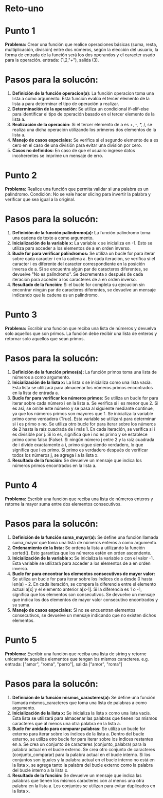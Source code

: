 # Reto-uno

# Punto 1
**Problema:** Crear una función que realice operaciones básicas (suma, resta, multiplicación, división) entre dos números, según la elección del usuario, la forma de entrada de la función será los dos operandos y el caracter usado para la operación. entrada: (1,2,"+"), salida (3).
# Pasos para la solucón:
1. **Definición de la función operacion(a):** La función operacion toma una lista a como argumento. Esta función evalúa el tercer elemento de la lista a para determinar el tipo de operación a realizar.
2. **Determinación de la operación:** Se utiliza un condicional if-elif-else para identificar el tipo de operación basado en el tercer elemento de la lista a.
3. **Realización de la operación:** Si el tercer elemento de a es +, -, *, /, se realiza una dicha operación utilizando los primeros dos elementos de la lista a.
4. **Manejo de casos especiales:** Se verifica si el segundo elemento de a es cero en el caso de una división para evitar una división por cero.
5. **Casos no definidos:** En caso de que el usuairo ingrese datos incoherentes se imprime un mensaje de erro. 

# Punto 2
**Problema:** Realice una función que permita validar si una palabra es un palíndromo. Condición: No se vale hacer slicing para invertir la palabra y verificar que sea igual a la original.
# Pasos para la solucón:
1. **Definición de la función palindromo(a):** La función palindromo toma una cadena de texto a como argumento.
2. **Inicialización de la variable x:** La variable x se inicializa en -1. Esto se utiliza para acceder a los elementos de a en orden inverso.
3. **Bucle for para verificar palíndromos:** Se utiliza un bucle for para iterar sobre cada caracter i en la cadena a. En cada iteración, se verifica si el caracter i es diferente del caracter correspondiente en la posición inversa de a. Si se encuentra algún par de caracteres diferentes, se devuelve "No es palíndromo".
Se decrementa x después de cada iteración para acceder a los caracteres de a en orden inverso.
4. **Resultado de la función:** Si el bucle for completa su ejecución sin encontrar ningún par de caracteres diferentes, se devuelve un mensaje indicando que la cadena es un palíndromo.

# Punto 3
**Problema:** Escribir una función que reciba una lista de números y devuelva solo aquellos que son primos. La función debe recibir una lista de enteros y retornar solo aquellos que sean primos.
# Pasos para la solucón:
1. **Definición de la función primos(a):** La función primos toma una lista de números a como argumento.
2. **Inicialización de la lista x:** La lista x se inicializa como una lista vacía. Esta lista se utilizará para almacenar los números primos encontrados en la lista de entrada a.
3. **Bucle for para verificar los números primos:** Se utiliza un bucle for para iterar sobre cada número i en la lista a. Se verifica si i es menor que 2. Si es así, se omite este número y se pasa al siguiente mediante continue, ya que los números primos son mayores que 1. Se inicializa la variable primo como verdadera (True). Esta variable se utilizará para determinar si i es primo o no. Se utiliza otro bucle for para iterar sobre los números de 2 hasta la raíz cuadrada de i más 1. En cada iteración, se verifica si i es divisible por j. Si lo es, significa que i no es primo y se establece primo como falso (False).
Si ningún número j entre 2 y la raíz cuadrada de i divide exactamente a i, primo sigue siendo verdadero, lo que significa que i es primo. Si primo es verdadero después de verificar todos los números j, se agrega i a la lista x.
4. **Resultado de la función:** Se devuelve un mensaje que indica los números primos encontrados en la lista a.

# Punto 4
**Problema:** Escribir una función que reciba una lista de números enteros y retorne la mayor suma entre dos elementos consecutivos.
# Pasos para la solucón:
1. **Definición de la función suma_mayor(a):** Se define una función llamada suma_mayor que toma una lista de números enteros a como argumento.
2. **Ordenamiento de la lista:** Se ordena la lista a utilizando la función sorted(). Esto garantiza que los números estén en orden ascendente.
3. **Inicialización de la variable x:** Se inicializa la variable x con el valor -1. Esta variable se utilizará para acceder a los elementos de a en orden inverso.
4. **Bucle for para encontrar los elementos consecutivos de mayor valor:** Se utiliza un bucle for para iterar sobre los índices de a desde 0 hasta len(a) - 2.
En cada iteración, se compara la diferencia entre el elemento actual a[x] y el elemento anterior a[x-1].
Si la diferencia es 1 o -1, significa que los elementos son consecutivos. Se devuelve un mensaje que indica los dos elementos de mayor valor consecutivo encontrados y su suma.
5. **Manejo de casos especiales:** Si no se encuentran elementos consecutivos, se devuelve un mensaje indicando que no existen dichos elementos.

# Punto 5
**Problema:** Escribir una función que reciba una lista de string y retorne unicamente aquellos elementos que tengan los mismos caracteres. e.g. entrada: ["amor", "roma", "perro"], salida ["amor", "roma"]
# Pasos para la solucón:
1. **Definición de la función mismos_caracteres(a):** Se define una función llamada mismos_caracteres que toma una lista de palabras a como argumento.
2. **Inicialización de la lista x:** Se inicializa la lista x como una lista vacía. Esta lista se utilizará para almacenar las palabras que tienen los mismos caracteres que al menos una otra palabra en la lista a.
3. **Bucle for anidado para comparar palabras:** Se utiliza un bucle for externo para iterar sobre los índices de la lista a. Dentro del bucle externo, se utiliza otro bucle for para iterar sobre los índices restantes en a. Se crea un conjunto de caracteres (conjunto_palabra) para la palabra actual en el bucle externo. Se crea otro conjunto de caracteres (conjunto_comparar) para la palabra actual en el bucle interno.
Si los conjuntos son iguales y la palabra actual en el bucle interno no está en la lista x, se agrega tanto la palabra del bucle externo como la palabra del bucle interno a la lista x.
4. **Resultado de la función:** Se devuelve un mensaje que indica las palabras que tienen los mismos caracteres con al menos una otra palabra en la lista a. Los conjuntos se utilizan para evitar duplicados en la lista x.

   
